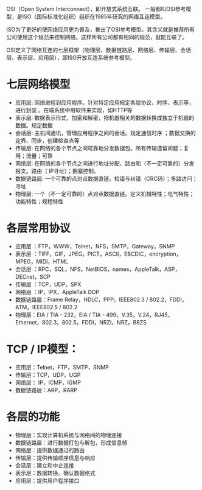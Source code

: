 OSI（Open System Interconnect），即开放式系统互联。 一般都叫OSI参考模型，是ISO（国际标准化组织）组织在1985年研究的网络互连模型。

ISO为了更好的使网络应用更为普及，推出了OSI参考模型。其含义就是推荐所有公司使用这个规范来控制网络。这样所有公司都有相同的规范，就能互联了。

OSI定义了网络互连的七层框架（物理层、数据链路层、网络层、传输层、会话层、表示层、应用层），即ISO开放互连系统参考模型。


# 七层网络模型

- 应用层:	网络进程到应用程序。针对特定应用规定各层协议、时序、表示等，进行封装 。在端系统中用软件来实现，如HTTP等
- 表示层:	数据表示形式，加密和解密，把机器相关的数据转换成独立于机器的数据。规定数据
- 会话层:	主机间通讯，管理应用程序之间的会话。规定通信时序 ；数据交换的定界、同步，创建检查点等
- 传输层:	在网络的各个节点之间可靠地分发数据包。所有传输遗留问题；复用；流量；可靠
- 网络层:	在网络的各个节点之间进行地址分配、路由和（不一定可靠的）分发报文。路由（ IP寻址）；拥塞控制。
- 数据链路层:	一个可靠的点对点数据直链。检错与纠错（CRC码）；多路访问；寻址
- 物理层:	一个（不一定可靠的）点对点数据直链。定义机械特性；电气特性；功能特性；规程特性

# 各层常用协议
- 应用层 ：FTP，WWW，Telnet，NFS，SMTP，Gateway，SNMP
- 表示层 ：TIFF，GIF，JPEG，PICT，ASCII，EBCDIC，encryption，MPEG，MIDI，HTML
- 会话层 ：RPC，SQL，NFS，NetBIOS，names，AppleTalk，ASP，DECnet，SCP
- 传输层 ：TCP，UDP，SPX
- 网络层 ：IP，IPX，AppleTalk DDP
- 数据链路层：Frame Relay，HDLC，PPP，IEEE802.3 / 802.2，FDDI，ATM，IEEE802.5 / 802.2
- 物理层：EIA / TIA - 232，EIA / TIA - 499，V.35，V.24，RJ45，Ethernet，802.3，802.5，FDDI，NRZI，NRZ，B8ZS

# TCP / IP模型：
- 应用层：Telnet，FTP，SMTP，SNMP
- 传输层：TCP，UDP，UGP
- 网络层： IP，ICMP，IGMP
- 数据链路层：ARP，RARP

# 各层的功能
- 物理层：实现计算机系统与网络间的物理连接
- 数据链路层：进行数据打包与解包，形成信息帧
- 网络层：提供数据通过的路由
- 传输层：提供传输顺序信息与响应
- 会话层：建立和中止连接
- 表示层：数据转换、确认数据格式
- 应用层：提供用户程序接口

